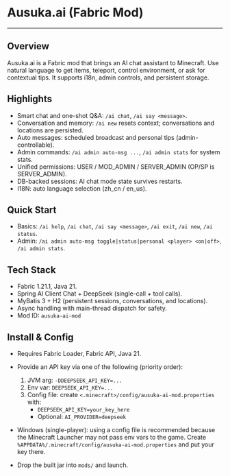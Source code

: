 # Ausuka.ai (Fabric Mod)

---

## Overview
Ausuka.ai is a Fabric mod that brings an AI chat assistant to Minecraft. Use natural language to get items, teleport, control environment, or ask for contextual tips. It supports i18n, admin controls, and persistent storage.

## Highlights
- Smart chat and one-shot Q&A: `/ai chat`, `/ai say <message>`.
- Conversation and memory: `/ai new` resets context; conversations and locations are persisted.
- Auto messages: scheduled broadcast and personal tips (admin-controllable).
- Admin commands: `/ai admin auto-msg ...`, `/ai admin stats` for system stats.
- Unified permissions: USER / MOD_ADMIN / SERVER_ADMIN (OP/SP is SERVER_ADMIN).
- DB-backed sessions: AI chat mode state survives restarts.
- I18N: auto language selection (zh_cn / en_us).

## Quick Start
- Basics: `/ai help`, `/ai chat`, `/ai say <message>`, `/ai exit`, `/ai new`, `/ai status`.
- Admin: `/ai admin auto-msg toggle|status|personal <player> <on|off>`, `/ai admin stats`.

## Tech Stack
- Fabric 1.21.1, Java 21.
- Spring AI Client Chat + DeepSeek (single-call + tool calls).
- MyBatis 3 + H2 (persistent sessions, conversations, and locations).
- Async handling with main-thread dispatch for safety.
- Mod ID: `ausuka-ai-mod`

## Install & Config
- Requires Fabric Loader, Fabric API, Java 21.
- Provide an API key via one of the following (priority order):
  1) JVM arg: `-DDEEPSEEK_API_KEY=...`
  2) Env var: `DEEPSEEK_API_KEY=...`
  3) Config file: create `<.minecraft>/config/ausuka-ai-mod.properties` with:
     - `DEEPSEEK_API_KEY=your_key_here`
     - Optional: `AI_PROVIDER=deepseek`

- Windows (single-player): using a config file is recommended because the Minecraft Launcher may not pass env vars to the game. Create `%APPDATA%/.minecraft/config/ausuka-ai-mod.properties` and put your key there.

- Drop the built jar into `mods/` and launch.
